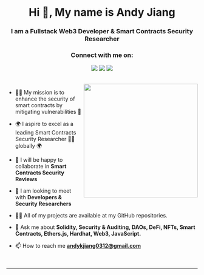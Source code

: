 <h1 align="center">Hi 👋, My name is Andy Jiang</h1>
<h3 align="center">I am a Fullstack Web3 Developer & Smart Contracts Security Researcher</h3>

<h3 align="center">Connect with me on:</h3>

<p align="center">
  <a href="https://www.linkedin.com/in/andy-eth/"><img src="https://img.shields.io/badge/LinkedIn-0077B5?style=for-the-badge&logo=linkedin&logoColor=white"></a>
  <a href="https://t.me/andyjeth/"><img src="https://img.shields.io/badge/Telegram-1DA1F2?style=for-the-badge&logo=telegram&logoColor=white"></a>
  <a href="discordapp.com/users/0x00dev"><img src="https://img.shields.io/badge/discord-0A0A0A?style=for-the-badge&logo=discord&logoColor=white"></a>
</p>

<br>

<img src="https://user-images.githubusercontent.com/56123405/177257029-97b74749-6158-42db-a3bc-c4f8f80db01c.png" align="right" width=300>

- 👨‍💻 My mission is to enhance the security of smart contracts by mitigating vulnerabilities 🐞

- 🌍 I aspire to excel as a leading Smart Contracts Security Researcher 👨‍💻 globally 🌍

- 👯 I will be happy to collaborate in **Smart Contracts Security Reviews**

- 🤝 I am looking to meet with **Developers & Security Researchers**

- 👨‍💻 All of my projects are available at my GitHub repositories.

- 💬 Ask me about **Solidity, Security & Auditing, DAOs, DeFi, NFTs, Smart Contracts, Ethers.js, Hardhat, Web3, JavaScript.**

- 📫 How to reach me **andykjiang0312@gmail.com**

<br>

---

<br>
